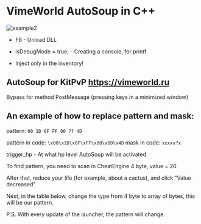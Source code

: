 # VimeWorld AutoSoup in C++
![example2](https://user-images.githubusercontent.com/55990897/160291871-efe4663b-1afb-4726-9c78-8c7715a61147.gif)

* F8 - Unload DLL

* isDebugMode = true; - Creating a console, for printf

* Inject only in the inventory!
## AutoSoup for KitPvP https://vimeworld.ru
Bypass for method PostMessage (pressing keys in a minimized window)





## An example of how to replace pattern and mask:

pattern: ```00 1D 0F FF 00 ?? 4D```

pattern in code: ```\x00\x1D\x0F\xFF\x00\x00\x4D```
mask in code: ```xxxxx?x```

trigger_hp - At what hp level AutoSoup will be activated




To find pattern, you need to scan in CheatEngine 4 byte, value = 20

After that, reduce your life (for example, about a cactus), and click "Value decreased"


Next, in the table below, change the type from 4 byte to array of bytes, this will be our pattern.

P.S. With every update of the launcher, the pattern will change.

